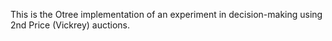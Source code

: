This is the Otree implementation of an experiment in decision-making using 2nd Price (Vickrey) auctions. 
